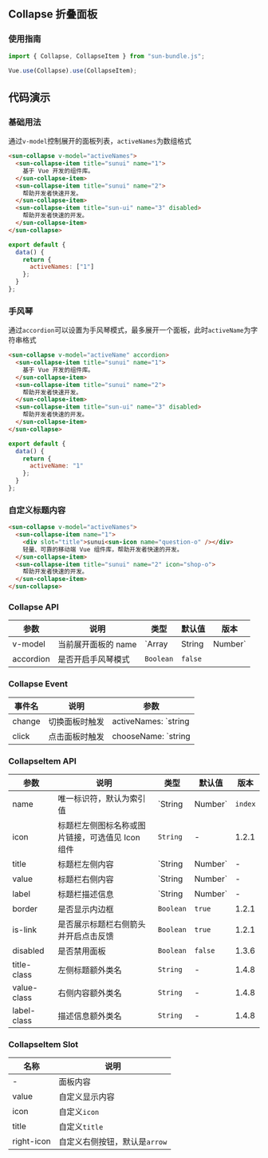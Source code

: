 ## Collapse 折叠面板

### 使用指南

```javascript
import { Collapse, CollapseItem } from "sun-bundle.js";

Vue.use(Collapse).use(CollapseItem);
```

## 代码演示

### 基础用法

通过`v-model`控制展开的面板列表，`activeNames`为数组格式

```html
<sun-collapse v-model="activeNames">
  <sun-collapse-item title="sunui" name="1">
    基于 Vue 开发的组件库。
  </sun-collapse-item>
  <sun-collapse-item title="sunui" name="2">
    帮助开发者快速开发。
  </sun-collapse-item>
  <sun-collapse-item title="sun-ui" name="3" disabled>
    帮助开发者快速的开发。
  </sun-collapse-item>
</sun-collapse>
```

```javascript
export default {
  data() {
    return {
      activeNames: ["1"]
    };
  }
};
```

### 手风琴

通过`accordion`可以设置为手风琴模式，最多展开一个面板，此时`activeName`为字符串格式

```html
<sun-collapse v-model="activeName" accordion>
  <sun-collapse-item title="sunui" name="1">
    基于 Vue 开发的组件库。
  </sun-collapse-item>
  <sun-collapse-item title="sunui" name="2">
    帮助开发者快速开发。
  </sun-collapse-item>
  <sun-collapse-item title="sun-ui" name="3" disabled>
    帮助开发者快速的开发。
  </sun-collapse-item>
</sun-collapse>
```

```javascript
export default {
  data() {
    return {
      activeName: "1"
    };
  }
};
```

### 自定义标题内容

```html
<sun-collapse v-model="activeNames">
  <sun-collapse-item name="1">
    <div slot="title">sunui<sun-icon name="question-o" /></div>
    轻量、可靠的移动端 Vue 组件库，帮助开发者快速的开发。
  </sun-collapse-item>
  <sun-collapse-item title="sunui" name="2" icon="shop-o">
    帮助开发者快速的开发。
  </sun-collapse-item>
</sun-collapse>
```

### Collapse API

| 参数      | 说明                | 类型                      | 默认值  | 版本 |
| --------- | ------------------- | ------------------------- | ------- | ---- |
| v-model   | 当前展开面板的 name | `Array | String | Number` | -       |
| accordion | 是否开启手风琴模式  | `Boolean`                 | `false` |

### Collapse Event

| 事件名 | 说明           | 参数                          |
| ------ | -------------- | ----------------------------- |
| change | 切换面板时触发 | activeNames: `string | array` |
| click  | 点击面板时触发 | chooseName: `string | number` |

### CollapseItem API

| 参数        | 说明                                             | 类型              | 默认值  | 版本  |
| ----------- | ------------------------------------------------ | ----------------- | ------- | ----- |
| name        | 唯一标识符，默认为索引值                         | `String | Number` | `index` | -     |
| icon        | 标题栏左侧图标名称或图片链接，可选值见 Icon 组件 | `String`          | -       | 1.2.1 |
| title       | 标题栏左侧内容                                   | `String | Number` | -       | -     |
| value       | 标题栏右侧内容                                   | `String | Number` | -       | 1.2.1 |
| label       | 标题栏描述信息                                   | `String | Number` | -       | 1.2.1 |
| border      | 是否显示内边框                                   | `Boolean`         | `true`  | 1.2.1 |
| is-link     | 是否展示标题栏右侧箭头并开启点击反馈             | `Boolean`         | `true`  | 1.2.1 |
| disabled    | 是否禁用面板                                     | `Boolean`         | `false` | 1.3.6 |
| title-class | 左侧标题额外类名                                 | `String`          | -       | 1.4.8 |
| value-class | 右侧内容额外类名                                 | `String`          | -       | 1.4.8 |
| label-class | 描述信息额外类名                                 | `String`          | -       | 1.4.8 |

### CollapseItem Slot

| 名称       | 说明                          |
| ---------- | ----------------------------- |
| -          | 面板内容                      |
| value      | 自定义显示内容                |
| icon       | 自定义`icon`                  |
| title      | 自定义`title`                 |
| right-icon | 自定义右侧按钮，默认是`arrow` |
